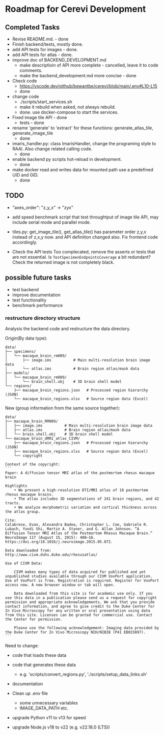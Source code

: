 # Roadmap for Cerevi Development

## Completed Tasks

* Revise README.md. - done
* Finish backend/tests, mostly done.
* add API tests for images - done.
* add API tests for atlas - done.
* improve doc of BACKEND_DEVELOPMENT.md
  - make descriptioin of API more complete - cancelled, leave it to code comments.
  - make the backend_development.md more concise - done
* Check code
  - https://vscode.dev/github/bewantbe/cerevi/blob/main/.env#L10-L15
  - done
* change code
  - ./scripts/start_services.sh
  - make it rebuild when asked, not always rebuild.
  - done. use docker-compose to start the services.
* Fixed image tile API - done
  - tests - done
* rename 'generate' to 'extract' for these functions:
  generate_atlas_tile, generate_image_tile
  - done
* imaris_handler.py: class ImarisHandler, change the programing style to RAAI. Also change related calling code.
  - done
* enable backend py scripts hot-reload in development.
  - done
* make docker read and writes data for mounted path use a predefined UID and GID.
  - done

## TODO

* "axes_order": "z_y_x" -> "zyx"

* add speed benchmark script that test throughtput of image tile API, may include serial mode and parallel mode.

* tiles.py: get_image_tile(), get_atlas_tile() has parameter order z,y,x instead of z,x,y now. and API definition changed also.
Fix frontend code accordingly.

* Check the API tests
    Too complecated, remove the asserts or tests that are not essential.
    Is `TestSpecimenEndpointsCoverage` a bit redundant?
    Check the returned image is not completely black.

## possible future tasks

* test backend
* improve documentation
* test functionality
* benchmark performance

### restructure directory structure

Analysis the backend code and restructure the data directory.

Origin(By data type):

    data/
    ├── specimens/
    │   └── macaque_brain_rm009/
    │       ├── image.ims          # Main multi-resolution brain image data
    │       └── atlas.ims          # Brain region atlas/mask data
    ├── models/
    │   └── macaque_brain_rm009/
    │       └── brain_shell.obj    # 3D brain shell model
    └── regions/
        ├── macaque_brain_regions.json   # Processed region hierarchy (JSON)
        └── macaque_brain_regions.xlsx   # Source region data (Excel)

New (group information from the same source together):

    data/
    ├── macaque_brain_RM009/
    │   ├── image.ims          # Main multi-resolution brain image data
    │   ├── atlas.ims          # Brain region atlas/mask data
    │   └── brain_shell.obj    # 3D brain shell model
    └── macaque_brain_dMRI_atlas_CIVM/
        ├── macaque_brain_regions.json   # Processed region hierarchy (JSON)
        ├── macaque_brain_regions.xlsx   # Source region data (Excel)
        └── copyright
    
    Context of the copyright:
    ```
    Paper: A diffusion tensor MRI atlas of the postmortem rhesus macaque brain

    Highlights
        • We present a high-resolution DTI/MRI atlas of 10 postmortem rhesus macaque brains.
        • The atlas includes 3D segmentations of 241 brain regions, and 42 tracts.
        • We analyze morphometric variation and cortical thickness across the atlas group.

    Cite:
    Calabrese, Evan, Alexandra Badea, Christopher L. Coe, Gabriele R. Lubach, Yundi Shi, Martin A. Styner, and G. Allan Johnson. “A Diffusion Tensor MRI Atlas of the Postmortem Rhesus Macaque Brain.” NeuroImage 117 (August 15, 2015): 408–16. https://doi.org/10.1016/j.neuroimage.2015.05.072.

    Data downloaded from:
    http://www.civm.duhs.duke.edu/rhesusatlas/

    Use of CIVM Data:

        CIVM makes many types of data acquired for published and yet unpublished studies available through our CIVM VoxPort application. Use of VoxPort is free. Registration is required. Register for VoxPort access now. A new browser window or tab will open.

        Data downloaded from this site is for academic use only. If you use this data in a publication please send us a request for copyright permission and appropriate acknowledgements. We ask that you provide contact information, and agree to give credit to the Duke Center for In Vivo Microscopy for any written or oral presentation using data from this site. Licenses can be granted for commercial use. Contact the Center for permission.

        Please use the following acknowledgement: Imaging data provided by the Duke Center for In Vivo Microscopy NIH/NIBIB (P41 EB015897).
    ```


Need to change:
  * code that loads these data
  * code that generates these data
    - e.g. 'scripts/convert_regions.py', './scripts/setup_data_links.sh'
  * documentation

* Clean up .env file
  - some unnecessary variables
  - IMAGE_DATA_PATH etc.

* upgrade Python v11 to v13 for speed
* upgrade Node.js v18 to v22 (e.g. v22.18.0 (LTS))
